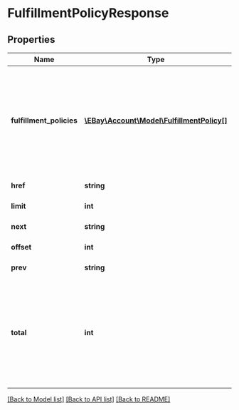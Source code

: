 # FulfillmentPolicyResponse

## Properties
Name | Type | Description | Notes
------------ | ------------- | ------------- | -------------
**fulfillment_policies** | [**\EBay\Account\Model\FulfillmentPolicy[]**](FulfillmentPolicy.md) | A list of all of the seller&#x27;s fulfillment policies defined for the specified marketplace. This array will be returned as empty if no fulfillment policies are defined for the specified marketplace. | [optional] 
**href** | **string** | This field is for future use. | [optional] 
**limit** | **int** | This field is for future use. | [optional] 
**next** | **string** | This field is for future use. | [optional] 
**offset** | **int** | This field is for future use. | [optional] 
**prev** | **string** | This field is for future use. | [optional] 
**total** | **int** | The total number of fulfillment policies retrieved in the result set.  &lt;br/&gt;&lt;br/&gt;If no fulfillment policies are defined for the specified marketplace, this field is returned with a value of &lt;code&gt;0&lt;/code&gt;. | [optional] 

[[Back to Model list]](../../README.md#documentation-for-models) [[Back to API list]](../../README.md#documentation-for-api-endpoints) [[Back to README]](../../README.md)

